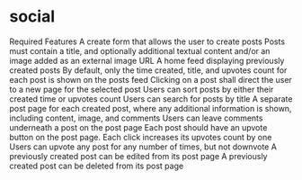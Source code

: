 # social

Required Features
A create form that allows the user to create posts
Posts must contain a title, and optionally additional textual content and/or an image added as an external image URL
A home feed displaying previously created posts
By default, only the time created, title, and upvotes count for each post is shown on the posts feed
Clicking on a post shall direct the user to a new page for the selected post
Users can sort posts by either their created time or upvotes count
Users can search for posts by title
A separate post page for each created post, where any additional information is shown, including content, image, and comments
Users can leave comments underneath a post on the post page
Each post should have an upvote button on the post page. Each click increases its upvotes count by one
Users can upvote any post for any number of times, but not downvote
A previously created post can be edited from its post page
A previously created post can be deleted from its post page
